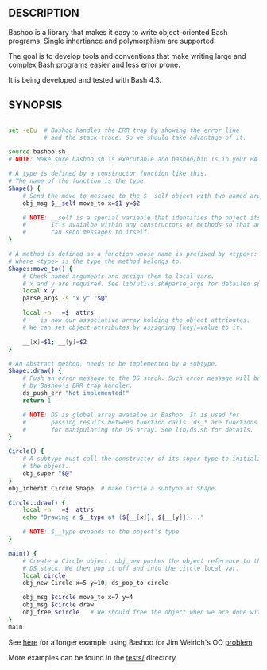 ## DESCRIPTION

Bashoo is a library that makes it easy to write object-oriented Bash
programs. Single inhertiance and polymorphism are supported.

The goal is to develop tools and conventions that make writing
large and complex Bash programs easier and less error prone.

It is being developed and tested with Bash 4.3.


## SYNOPSIS

```bash

set -eEu  # Bashoo handles the ERR trap by showing the error line
          # and the stack trace. So we should take advantage of it.

source bashoo.sh
# NOTE: Make sure bashoo.sh is executable and bashoo/bin is in your PATH.

# A type is defined by a constructor function like this.
# The name of the function is the type.
Shape() {
    # Send the move_to message to the $__self object with two named arguments.
    obj_msg $__self move_to x=$1 y=$2

    # NOTE: __self is a special variable that identifies the object itself.
    #       It's avaialbe within any constructors or methods so that an object
    #       can send messages to itself.
}

# A method is defined as a function whose name is prefixed by <type>::
# where <type> is the type the method belongs to.
Shape::move_to() {
    # Check named arguments and assign them to local vars.
    # x and y are required. See lib/utils.sh#parse_args for detailed spec.
    local x y
    parse_args -s "x y" "$@"

    local -n __=$__attrs
    # __ is now our associative array holding the object attributes.
    # We can set object attributes by assigning [key]=value to it.

    __[x]=$1; __[y]=$2
}

# An abstract method, needs to be implemented by a subtype.
Shape::draw() {
    # Push an error message to the DS stack. Such error message will be shown
    # by Bashoo's ERR trap handler.
    ds_push_err "Not implemented!"
    return 1

    # NOTE: DS is global array avaialbe in Bashoo. It is used for
    #       passing results between function calls. ds_* are functions
    #       for manipulating the DS array. See lib/ds.sh for details.
}

Circle() {
    # A subtype must call the constructor of its super type to initialize
    # the object.
    obj_super "$@"
}
obj_inherit Circle Shape  # make Circle a subtype of Shape.

Circle::draw() {
    local -n __=$__attrs
    echo "Drawing a $__type at (${__[x]}, ${__[y]})..."

    # NOTE: $__type expands to the object's type
}

main() {
    # Create a Circle object. obj_new pushes the object reference to the
    # DS stack. We then pop it off and into the circle local var.
    local circle
    obj_new Circle x=5 y=10; ds_pop_to circle

    obj_msg $circle move_to x=7 y=4
    obj_msg $circle draw
    obj_free $circle   # We should free the object when we are done with it.
}
main
```

See [here](tests/test_poly.sh) for a longer example using Bashoo for
Jim Weirich's OO [problem](http://onestepback.org/articles/poly/).

More examples can be found in the [tests/](tests) directory.

